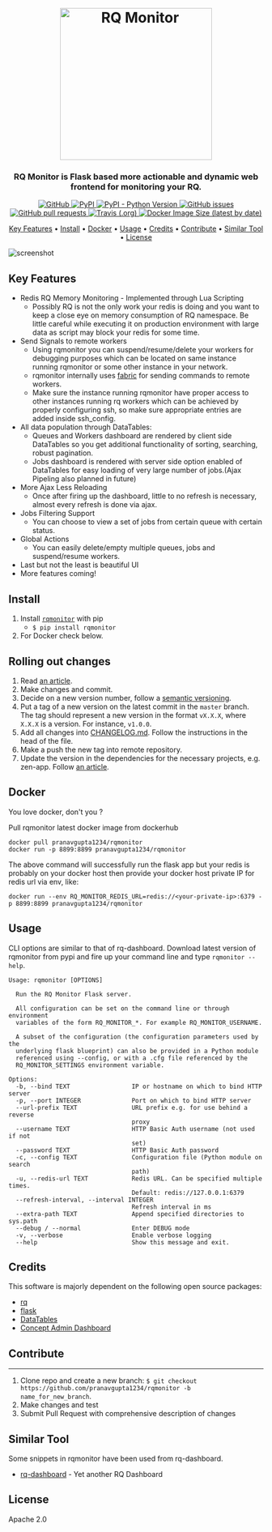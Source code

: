 <h1 align="center">
  <br>
  <a href="#"><img src="https://raw.githubusercontent.com/pranavgupta1234/rqmonitor/master/artifacts/rqmonitor.png" alt="RQ Monitor" height="300" width="300"></a>
  <br>
</h1>

<h3 align="center">RQ Monitor is Flask based more actionable and dynamic web frontend for monitoring your RQ.</h3>

<p align="center">
  <a href="https://opensource.org/licenses/Apache-2.0">
    <img alt="GitHub" src="https://img.shields.io/github/license/pranavgupta1234/rqmonitor?style=for-the-badge">
  </a>
  <a href="https://pypi.org/project/rqmonitor/">
    <img alt="PyPI" src="https://img.shields.io/pypi/v/rqmonitor?style=for-the-badge">
  </a>
  <a href="https://pypi.org/project/rqmonitor/">
    <img alt="PyPI - Python Version" src="https://img.shields.io/pypi/pyversions/rqmonitor?style=for-the-badge">
  </a>
  <a href="https://github.com/pranavgupta1234/rqmonitor/issues">
    <img alt="GitHub issues" src="https://img.shields.io/github/issues/pranavgupta1234/rqmonitor?style=for-the-badge">
  </a>
  <a href="https://github.com/pranavgupta1234/rqmonitor/pulls">
    <img alt="GitHub pull requests" src="https://img.shields.io/github/issues-pr/pranavgupta1234/rqmonitor?style=for-the-badge">
  </a>
  <a href="#">
    <img alt="Travis (.org)" src="https://img.shields.io/travis/pranavgupta1234/rqmonitor?style=for-the-badge">
  </a>
  <a href="#">
  <img alt="Docker Image Size (latest by date)" src="https://img.shields.io/docker/image-size/pranavgupta1234/rqmonitor?logo=docker&style=for-the-badge">
  </a>

</p>

<p align="center">
  <a href="#key-features">Key Features</a> •
  <a href="#install">Install</a> •
  <a href="#docker">Docker</a> •
    <a href="#usage">Usage</a> •
  <a href="#credits">Credits</a> •
  <a href="#contribute">Contribute</a> •
  <a href="#similar-tool">Similar Tool</a> •
  <a href="#license">License</a>
</p>

![screenshot](artifacts/demo.gif)

## Key Features

* Redis RQ Memory Monitoring - Implemented through Lua Scripting
  - Possibly RQ is not the only work your redis is doing and you want to keep a close eye on memory consumption of RQ namespace. Be little careful while executing it on production environment with large data as script may block your redis for some time.
* Send Signals to remote workers
  - Using rqmonitor you can suspend/resume/delete your workers for debugging purposes which can be located on same instance running rqmonitor or some other instance in your network.
  - rqmonitor internally uses [fabric](https://github.com/fabric/fabric) for sending commands to remote workers.
  - Make sure the instance running rqmonitor have proper access to other instances running rq workers which can be achieved by properly configuring ssh, so make sure appropriate entries are added inside ssh_config. 
* All data population through DataTables:
  - Queues and Workers dashboard are rendered by client side DataTables so you get additional functionality of sorting, searching, robust pagination.
  - Jobs dashboard is rendered with server side option enabled of DataTables for easy loading of very large number of jobs.(Ajax Pipeling also planned in future)
* More Ajax Less Reloading
  - Once after firing up the dashboard, little to no refresh is necessary, almost every refresh is done via ajax.  
* Jobs Filtering Support
  - You can choose to view a set of jobs from certain queue with certain status.
* Global Actions
  - You can easily delete/empty multiple queues, jobs and suspend/resume workers. 
* Last but not the least is beautiful UI
* More features coming!


## Install

1. Install [`rqmonitor`](https://pypi.org/project/rqmonitor/) with pip
    + `$ pip install rqmonitor`
2. For Docker check below.


## Rolling out changes

1. Read [an article](https://www.notion.so/zentist/External-Dependencies-ee5587b0f685407d86faf19519b25df1#1e0ff803633f4572b2e2a5d944325ba1).
2. Make changes and commit.
3. Decide on a new version number, follow a [semantic versioning](https://semver.org/spec/v2.0.0.html).
4. Put a tag of a new version on the latest commit in the `master` branch. The tag should represent a new version in the
   format `vX.X.X`,
   where `X.X.X` is a version. For instance, `v1.0.0`.
5. Add all changes into [CHANGELOG.md](CHANGELOG.md). Follow the instructions in the head of the file.
6. Make a push the new tag into remote repository.
7. Update the version in the dependencies for the necessary projects, e.g. zen-app. Follow [an article](https://www.notion.so/zentist/External-Dependencies-ee5587b0f685407d86faf19519b25df1#f703f94f4fc74e64842542699beb3e07).


## Docker

You love docker, don't you ?

Pull rqmonitor latest docker image from dockerhub
```
docker pull pranavgupta1234/rqmonitor
docker run -p 8899:8899 pranavgupta1234/rqmonitor
```

The above command will successfully run the flask app but your redis is probably on your docker host then
provide your docker host private IP for redis url via env, like:
```
docker run --env RQ_MONITOR_REDIS_URL=redis://<your-private-ip>:6379 -p 8899:8899 pranavgupta1234/rqmonitor
```


## Usage
CLI options are similar to that of rq-dashboard. 
Download latest version of rqmonitor from pypi and fire up your command line and type `rqmonitor --help`.

```
Usage: rqmonitor [OPTIONS]

  Run the RQ Monitor Flask server.

  All configuration can be set on the command line or through environment
  variables of the form RQ_MONITOR_*. For example RQ_MONITOR_USERNAME.

  A subset of the configuration (the configuration parameters used by the
  underlying flask blueprint) can also be provided in a Python module
  referenced using --config, or with a .cfg file referenced by the
  RQ_MONITOR_SETTINGS environment variable.

Options:
  -b, --bind TEXT                 IP or hostname on which to bind HTTP server
  -p, --port INTEGER              Port on which to bind HTTP server
  --url-prefix TEXT               URL prefix e.g. for use behind a reverse
                                  proxy
  --username TEXT                 HTTP Basic Auth username (not used if not
                                  set)
  --password TEXT                 HTTP Basic Auth password
  -c, --config TEXT               Configuration file (Python module on search
                                  path)
  -u, --redis-url TEXT            Redis URL. Can be specified multiple times.
                                  Default: redis://127.0.0.1:6379
  --refresh-interval, --interval INTEGER
                                  Refresh interval in ms
  --extra-path TEXT               Append specified directories to sys.path
  --debug / --normal              Enter DEBUG mode
  -v, --verbose                   Enable verbose logging
  --help                          Show this message and exit.
```


## Credits

This software is majorly dependent on the following open source packages:

- [rq](https://github.com/rq/rq)
- [flask](https://github.com/pallets/flask)
- [DataTables](https://github.com/DataTables/DataTables)
- [Concept Admin Dashboard](https://github.com/puikinsh/concept)


## Contribute
---

1. Clone repo and create a new branch: 
  `$ git checkout https://github.com/pranavgupta1234/rqmonitor -b name_for_new_branch`.
2. Make changes and test
3. Submit Pull Request with comprehensive description of changes


## Similar Tool
Some snippets in rqmonitor have been used from rq-dashboard.

- [rq-dashboard](https://github.com/Parallels/rq-dashboard) - Yet another RQ Dashboard


## License

Apache 2.0
